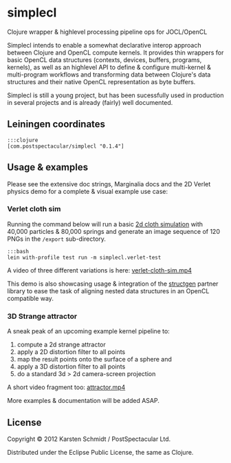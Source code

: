 # simplecl

Clojure wrapper & highlevel processing pipeline ops for JOCL/OpenCL

Simplecl intends to enable a somewhat declarative interop approach between Clojure and OpenCL compute kernels. It provides thin wrappers for basic OpenCL data structures (contexts, devices, buffers, programs, kernels), as well as an highlevel API to define & configure multi-kernel & multi-program workflows and transforming data between Clojure's data structures and their native OpenCL representation as byte buffers.

Simplecl is still a young project, but has been sucessfully used in production in several projects and is already (fairly) well documented.

## Leiningen coordinates

    :::clojure
    [com.postspectacular/simplecl "0.1.4"]

## Usage & examples

Please see the extensive doc strings, Marginalia docs and the 2D Verlet physics demo for a complete & visual example use case:

### Verlet cloth sim

Running the command below will run a basic [2d cloth simulation](https://bitbucket.org/postspectacular/simplecl/src/tip/test/simplecl/verlet_test.clj) with 40,000 particles & 80,000 springs and generate an image sequence of 120 PNGs in the `/export` sub-directory.

    :::bash
    lein with-profile test run -m simplecl.verlet-test

A video of three different variations is here: [verlet-cloth-sim.mp4](http://media.postspectacular.com/2012/simplecl/20121208-gridx-hd720.mp4)

This demo is also showcasing usage & integration of the [structgen](http://hg.postspectacular.com/structgen) partner library to ease the task of aligning nested data structures in an OpenCL compatible way.

### 3D Strange attractor

A sneak peak of an upcoming example kernel pipeline to:

1. compute a 2d strange attractor
2. apply a 2D distortion filter to all points
3. map the result points onto the surface of a sphere and
4. apply a 3D distortion filter to all points
5. do a standard 3d > 2d camera-screen projection

A short video fragment too: [attractor.mp4](http://media.postspectacular.com/2012/simplecl/20121205-attractor-grad-hd720.mp4)

More examples & documentation will be added ASAP.

## License

Copyright © 2012 Karsten Schmidt / PostSpectacular Ltd.

Distributed under the Eclipse Public License, the same as Clojure.
